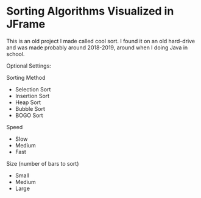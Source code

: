 # Sorting Algorithms Visualized in JFrame

This is an old project I made called cool sort. I found it on an old hard-drive and was made probably around 2018-2019, around when I doing Java in school.

Optional Settings:

Sorting Method

- Selection Sort
- Insertion Sort
- Heap Sort
- Bubble Sort
- BOGO Sort

Speed

- Slow
- Medium
- Fast

Size (number of bars to sort)

- Small
- Medium
- Large
